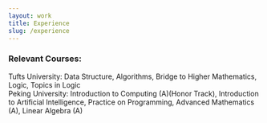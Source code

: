```yaml
---
layout: work
title: Experience
slug: /experience
---
```


### Relevant Courses:
Tufts University: Data Structure, Algorithms, Bridge to Higher Mathematics, Logic, Topics in Logic <br>
Peking University: Introduction to Computing (A)(Honor Track), Introduction to Artificial Intelligence, Practice on Programming, Advanced Mathematics (A), Linear Algebra (A)

